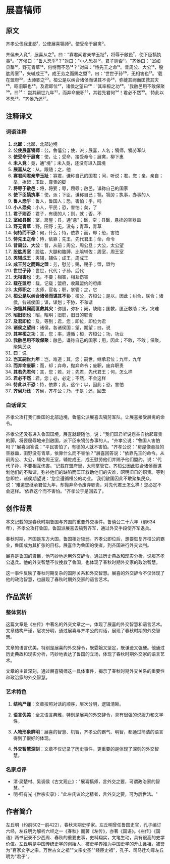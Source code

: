 # 展喜犒师

## 原文

齐孝公伐我北鄙¹，公使展喜犒师²。使受命于展禽³。

齐侯未入竟⁴，展喜从之⁵。曰："寡君闻君亲举玉趾⁶，将辱于敝邑⁷，使下臣犒执事⁸。"齐侯曰："鲁人恐乎⁹？"对曰："小人恐矣¹⁰，君子则否¹¹。"齐侯曰："室如县罄¹²，野无青草¹³，何恃而不恐¹⁴？"对曰："恃先王之命¹⁵。昔周公、大公¹⁶，股肱周室¹⁷，夹辅成王¹⁸，成王劳之而赐之盟¹⁹。曰：'世世子孙²⁰，无相害也²¹。'载在盟府²²，太师职之²³。桓公是以纠合诸侯而谋其不协²⁴，弥缝其阙而匡救其灾²⁵，昭旧职也²⁶。及君即位²⁷，诸侯之望曰²⁸：'其率桓之功²⁹。'我敝邑用不敢保聚³⁰。曰³¹：'岂其嗣世九年³²，而弃命废职³³，其若先君何³⁴！君必不然³⁵。'恃此以不恐³⁶。"齐侯乃还³⁷。

## 注释译文

### 词语注释

1. **北鄙**：北鄙，北部边境
2. **公使展喜犒师**：公，鲁僖公；使，派；展喜，人名；犒师，犒劳军队
3. **使受命于展禽**：使，让；受命，接受命令；展禽，柳下惠
4. **未入竟**：竟，通"境"；未入竟，还没有进入国境
5. **展喜从之**：从，跟随；之，他
6. **寡君闻君亲举玉趾**：寡君，谦称自己的国君；闻，听说；君，您；亲，亲自；举，抬起；玉趾，尊贵的脚
7. **将辱于敝邑**：将，将要；辱，屈辱；敝邑，谦称自己的国家
8. **使下臣犒执事**：使，派；下臣，谦称自己；犒，犒劳；执事，办事的人
9. **鲁人恐乎**：鲁人，鲁国人；恐，害怕；乎，吗
10. **小人恐矣**：小人，平民；恐，害怕；矣，了
11. **君子则否**：君子，有德的人；则，就；否，不
12. **室如县罄**：室，房屋；县，通"悬"；罄，空；县罄，悬挂的空器皿
13. **野无青草**：野，田野；无，没有；青草，青草
14. **何恃而不恐**：何，什么；恃，依靠；而，却；恐，害怕
15. **恃先王之命**：恃，依靠；先王，先代君王；命，命令
16. **昔周公、大公**：昔，从前；周公，周公旦；大公，太公望
17. **股肱周室**：股肱，大腿和胳膊，比喻辅佐；周室，周王室
18. **夹辅成王**：夹辅，辅佐；成王，周成王
19. **成王劳之而赐之盟**：劳，慰劳；赐，赐予；盟，盟约
20. **世世子孙**：世世，代代；子孙，后代
21. **无相害也**：无，不要；相害，相互伤害
22. **载在盟府**：载，记载；盟府，收藏盟约的府库
23. **太师职之**：太师，官名；职，掌管；之，它
24. **桓公是以纠合诸侯而谋其不协**：桓公，齐桓公；是以，因此；纠合，联合；诸侯，各诸侯国；谋，谋划；不协，不和谐
25. **弥缝其阙而匡救其灾**：弥缝，弥补；阙，缺陷；匡救，匡正救助；灾，灾难
26. **昭旧职也**：昭，昭明；旧职，旧日的职责
27. **及君即位**：及，等到；君，您；即位，即位为君
28. **诸侯之望曰**：诸侯，各诸侯国；望，期望；曰，说
29. **其率桓之功**：其，您；率，遵循；桓，齐桓公；功，功业
30. **我敝邑用不敢保聚**：敝邑，谦称自己的国家；用，因此；不敢，不敢；保聚，聚集民众
31. **曰**：说
32. **岂其嗣世九年**：岂，难道；其，您；嗣世，继承君位；九年，九年
33. **而弃命废职**：而，却；弃命，抛弃命令；废职，废弃职责
34. **其若先君何**：其，您；若，对；先君，先代君王；何，怎么样
35. **君必不然**：君，您；必，必定；不然，不会这样
36. **恃此以不恐**：恃，依靠；此，这个；以，因此；恐，害怕
37. **齐侯乃还**：齐侯，齐孝公；乃，于是；还，回去

### 白话译文

齐孝公攻打我们鲁国的北部边境，鲁僖公派展喜去犒劳军队。让展喜接受展禽的命令。

齐孝公还没有进入鲁国国境，展喜就跟随他。说："我们国君听说您亲自抬起尊贵的脚，将要屈辱地来到敝国，派下臣来犒劳办事的人。"齐孝公说："鲁国人害怕吗？"展喜回答说："平民害怕了，有德的人就不害怕。"齐孝公说："房屋像悬挂的空器皿，田野没有青草，依靠什么而不害怕？"展喜回答说："依靠先王的命令。从前周公、太公，辅佐周王室，辅佐成王，成王慰劳他们并赐予他们盟约。说：'代代子孙，不要相互伤害。'记载在盟府里，太师掌管它。齐桓公因此联合诸侯而谋划他们的不和谐，弥补他们的缺陷而匡正救助他们的灾难，昭明旧日的职责。等到您即位，诸侯期望说：'您会遵循桓公的功业。'我们敝国因此不敢聚集民众。说：'难道您继承君位九年，却抛弃命令废弃职责，对先代君王怎么样！您必定不会这样。'依靠这个而不害怕。"齐孝公于是回去了。

## 创作背景

本文记载的是春秋时期鲁国与齐国的重要外交事件。鲁僖公二十六年（前634年），齐孝公攻打鲁国，鲁国派展喜去犒劳齐军，通过外交手段使齐军退兵。

春秋时期，齐国是东方大国，鲁国相对较弱。齐孝公即位后，想要恢复齐桓公的霸业，鲁国成为其扩张的目标。展喜作为鲁国的使者，到齐国进行外交谈判。

展喜是鲁国的贤臣，他巧妙地运用外交辞令，通过历史典故和现实分析，说服齐孝公退兵。他的外交智慧不仅挽救了鲁国，也体现了春秋时期外交家的政治智慧。

这一事件反映了春秋时期复杂的国际关系和外交智慧。展喜的外交辞令不仅体现了他的政治智慧，也展现了春秋时期外交家的语言艺术。

## 作品赏析

### 整体赏析

这篇文章是《左传》中著名的外交文章之一，体现了展喜的外交智慧和语言艺术。文章结构严谨，层次分明，通过展喜与齐孝公的对话，展现了春秋时期的外交智慧。

文章的语言优美，特别是展喜的外交辞令，既委婉又坚定，既谦逊又强硬。他通过历史典故和现实分析，巧妙地表达了鲁国的立场，体现了春秋时期外交家的语言艺术。

文章的主旨深刻，通过展喜犒师这一具体事件，揭示了春秋时期外交关系的重要性和政治家的外交智慧。

### 艺术特色

1. **结构严谨**：文章按照对话的顺序，层次分明，逻辑清晰。

2. **语言优美**：全文语言典雅，特别是展喜的外交辞令，具有很强的说服力和文学性。

3. **人物形象鲜明**：展喜的智慧、机智，齐孝公的霸气、明智，都通过简洁的语言得到了很好的体现。

4. **外交智慧深刻**：文章不仅记录了历史事件，更重要的是体现了深刻的外交智慧。

### 名家点评

* 清·吴楚材、吴调侯《古文观止》："展喜犒师，言外交之要，可谓政治家的智慧。"
* 明·归有光《世宗实录》："此左氏议论之精者，言外交之要，可为后世法。"

## 作者简介

左丘明（约前502一前422），春秋末期史学家。左丘明曾任鲁国史官，孔子编订六经，左丘明为解析六经之一《春秋》而著《左传》，亦著《国语》。《左传》《国语》两书记录不少西周、春秋的重要史事，史料翔实，文笔生动，具有很高的史学价值。左丘明是中国传统史学的创始人，被史学界推为中国史学的开山鼻祖，被誉为"百家文字之宗，万世古文之祖""文宗史圣""经臣史祖"，孔子、司马迁均尊左丘明为"君子"。